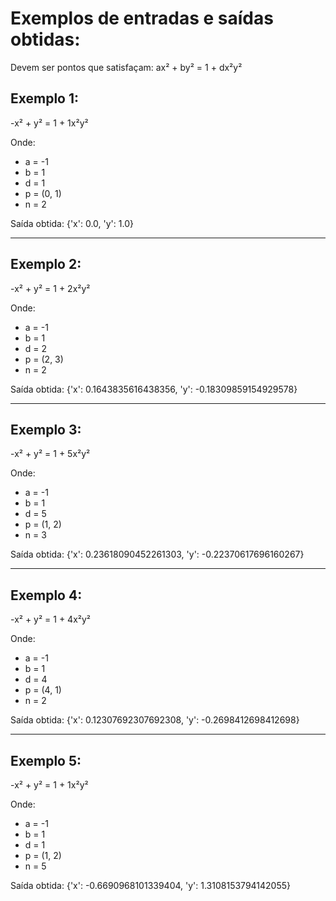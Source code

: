 # Exemplos de entradas e saídas obtidas:

Devem ser pontos que satisfaçam: ax² + by² = 1 + dx²y²

## Exemplo 1:

-x² + y² = 1 + 1x²y²

Onde:
- a = -1
- b = 1
- d = 1
- p = (0, 1)
- n = 2

Saída obtida: {'x': 0.0, 'y': 1.0}

---

## Exemplo 2:

-x² + y² = 1 + 2x²y²

Onde:
- a = -1
- b = 1
- d = 2
- p = (2, 3)
- n = 2

Saída obtida: {'x': 0.1643835616438356, 'y': -0.18309859154929578}

---

## Exemplo 3:

-x² + y² = 1 + 5x²y²

Onde:
- a = -1
- b = 1
- d = 5
- p = (1, 2)
- n = 3

Saída obtida: {'x': 0.23618090452261303, 'y': -0.22370617696160267}

---

## Exemplo 4:

-x² + y² = 1 + 4x²y²

Onde:
- a = -1
- b = 1
- d = 4
- p = (4, 1)
- n = 2

Saída obtida: {'x': 0.12307692307692308, 'y': -0.2698412698412698}

---

## Exemplo 5:

-x² + y² = 1 + 1x²y²

Onde:
- a = -1
- b = 1
- d = 1
- p = (1, 2)
- n = 5

Saída obtida: {'x': -0.6690968101339404, 'y': 1.3108153794142055}
